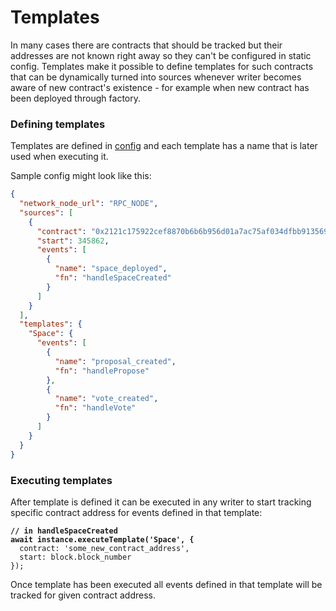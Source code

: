 # Templates

In many cases there are contracts that should be tracked but their addresses are not known right away so they can't be configured in static config. Templates make it possible to define templates for such contracts that can be dynamically turned into sources whenever writer becomes aware of new contract's existence - for example when new contract has been deployed through factory.

### Defining templates

Templates are defined in [config](../core-concepts/checkpoint-configuration.md) and each template has a name that is later used when executing it.

Sample config might look like this:

```json
{
  "network_node_url": "RPC_NODE",
  "sources": [
    {
      "contract": "0x2121c175922cef8870b6b6b956d01a7ac75af034dfbb9135698f88644b17ea3",
      "start": 345862,
      "events": [
        {
          "name": "space_deployed",
          "fn": "handleSpaceCreated"
        }
      ]
    }
  ],
  "templates": {
    "Space": {
      "events": [
        {
          "name": "proposal_created",
          "fn": "handlePropose"
        },
        {
          "name": "vote_created",
          "fn": "handleVote"
        }
      ]
    }
  }
}
```

### Executing templates

After template is defined it can be executed in any writer to start tracking specific contract address for events defined in that template:

<pre class="language-typescript"><code class="lang-typescript"><strong>// in handleSpaceCreated
</strong><strong>await instance.executeTemplate('Space', {
</strong>  contract: 'some_new_contract_address',
  start: block.block_number
});
</code></pre>

Once template has been executed all events defined in that template will be tracked for given contract address.
